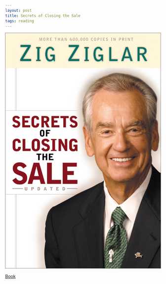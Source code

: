 ```yaml
---
layout: post
title: Secrets of Closing the Sale
tags: reading
---
```


![Zig Ziglar](/assets/zig-ziglar.jpg)

[Book](http://www.amazon.com/gp/product/0800759753/ref=pd_lpo_sbs_dp_ss_1)